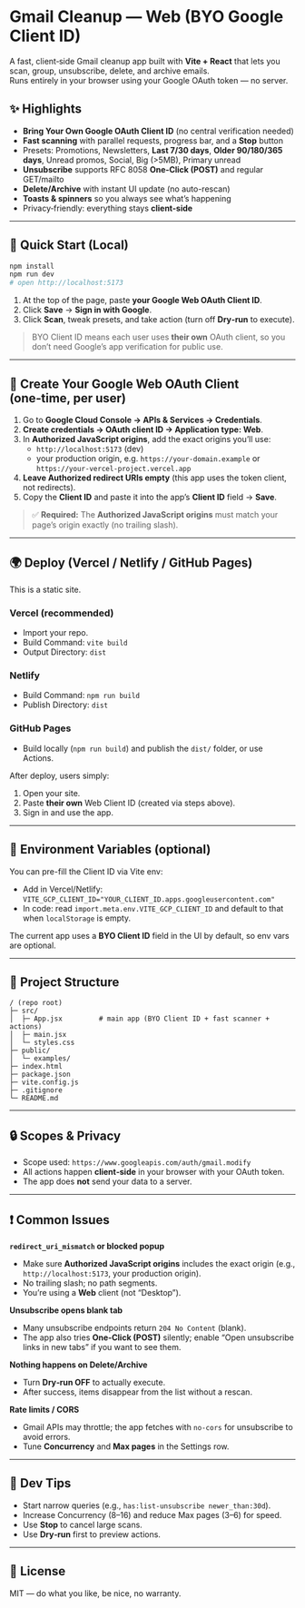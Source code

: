 
# Gmail Cleanup — Web (BYO Google Client ID)

A fast, client‑side Gmail cleanup app built with **Vite + React** that lets you scan, group, unsubscribe, delete, and archive emails.  
Runs entirely in your browser using your Google OAuth token — no server.

## ✨ Highlights
- **Bring Your Own Google OAuth Client ID** (no central verification needed)
- **Fast scanning** with parallel requests, progress bar, and a **Stop** button
- Presets: Promotions, Newsletters, **Last 7/30 days**, **Older 90/180/365 days**, Unread promos, Social, Big (>5MB), Primary unread
- **Unsubscribe** supports RFC 8058 **One‑Click (POST)** and regular GET/mailto
- **Delete/Archive** with instant UI update (no auto-rescan)
- **Toasts & spinners** so you always see what’s happening
- Privacy‑friendly: everything stays **client-side**

---

## 🚀 Quick Start (Local)

```bash
npm install
npm run dev
# open http://localhost:5173
```

1) At the top of the page, paste **your Google Web OAuth Client ID**.  
2) Click **Save** → **Sign in with Google**.  
3) Click **Scan**, tweak presets, and take action (turn off **Dry‑run** to execute).

> BYO Client ID means each user uses **their own** OAuth client, so you don’t need Google’s app verification for public use.

---

## 🔧 Create Your Google Web OAuth Client (one‑time, per user)

1. Go to **Google Cloud Console → APIs & Services → Credentials**.  
2. **Create credentials → OAuth client ID → Application type: Web**.  
3. In **Authorized JavaScript origins**, add the exact origins you’ll use:
   - `http://localhost:5173` (dev)
   - your production origin, e.g. `https://your-domain.example` or `https://your-vercel-project.vercel.app`
4. **Leave Authorized redirect URIs empty** (this app uses the token client, not redirects).  
5. Copy the **Client ID** and paste it into the app’s **Client ID** field → **Save**.

> ✅ **Required:** The **Authorized JavaScript origins** must match your page’s origin exactly (no trailing slash).

---

## 🌍 Deploy (Vercel / Netlify / GitHub Pages)

This is a static site.

### Vercel (recommended)
- Import your repo.
- Build Command: `vite build`
- Output Directory: `dist`

### Netlify
- Build Command: `npm run build`
- Publish Directory: `dist`

### GitHub Pages
- Build locally (`npm run build`) and publish the `dist/` folder, or use Actions.

After deploy, users simply:
1. Open your site.
2. Paste **their own** Web Client ID (created via steps above).
3. Sign in and use the app.

---

## 🧰 Environment Variables (optional)

You can pre-fill the Client ID via Vite env:
- Add in Vercel/Netlify: `VITE_GCP_CLIENT_ID="YOUR_CLIENT_ID.apps.googleusercontent.com"`
- In code: read `import.meta.env.VITE_GCP_CLIENT_ID` and default to that when `localStorage` is empty.

The current app uses a **BYO Client ID** field in the UI by default, so env vars are optional.

---

## 📁 Project Structure

```
/ (repo root)
├─ src/
│  ├─ App.jsx         # main app (BYO Client ID + fast scanner + actions)
│  ├─ main.jsx
│  └─ styles.css
├─ public/
│  └─ examples/       
├─ index.html
├─ package.json
├─ vite.config.js
├─ .gitignore
└─ README.md
```

---

## 🔒 Scopes & Privacy

- Scope used: `https://www.googleapis.com/auth/gmail.modify`
- All actions happen **client‑side** in your browser with your OAuth token.
- The app does **not** send your data to a server.

---

## ❗ Common Issues

**`redirect_uri_mismatch` or blocked popup**  
- Make sure **Authorized JavaScript origins** includes the exact origin (e.g., `http://localhost:5173`, your production origin).  
- No trailing slash; no path segments.  
- You’re using a **Web** client (not “Desktop”).

**Unsubscribe opens blank tab**  
- Many unsubscribe endpoints return `204 No Content` (blank).  
- The app also tries **One‑Click (POST)** silently; enable “Open unsubscribe links in new tabs” if you want to see them.

**Nothing happens on Delete/Archive**  
- Turn **Dry‑run OFF** to actually execute.  
- After success, items disappear from the list without a rescan.

**Rate limits / CORS**  
- Gmail APIs may throttle; the app fetches with `no-cors` for unsubscribe to avoid errors.  
- Tune **Concurrency** and **Max pages** in the Settings row.

---

## 🧪 Dev Tips

- Start narrow queries (e.g., `has:list-unsubscribe newer_than:30d`).  
- Increase Concurrency (8–16) and reduce Max pages (3–6) for speed.  
- Use **Stop** to cancel large scans.  
- Use **Dry‑run** first to preview actions.

---

## 📜 License

MIT — do what you like, be nice, no warranty.

